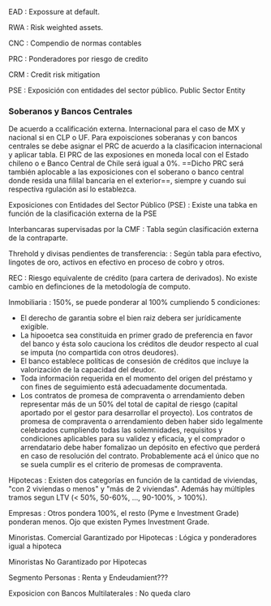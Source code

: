 EAD
: Expossure at default.

RWA
: Risk weighted assets.

CNC
: Compendio de normas contables

PRC
: Ponderadores por riesgo de credito

CRM
: Credit risk mitigation

PSE
: Exposición con entidades del sector público. 
Public Sector Entity



### Soberanos y Bancos Centrales

De acuerdo a ccalificación externa. Internacional para el caso de MX y nacional si en CLP o UF. 
Para expoisciones soberanas y con bancos centrales se debe asignar el PRC de acuerdo a la clasificacion internacional y aplicar tabla. 
El PRC de las exposiones en moneda local con el Estado chileno o e Banco Central de Chile será igual a 0%. ==Dicho PRC será también aplocable a las exposiciones con el soberano o banco central donde resida una fililal bancaria en el exterior==, siempre y cuando sui respectiva rgulación así lo establezca.

Exposiciones con Entidades del Sector Público (PSE)
: Existe una tabka en función de la clasificación externa de la PSE

Interbancaras supervisadas por la CMF
: Tabla según clasificación externa de la contraparte.

Threhold y divisas pendientes de transferencia:
: Según tabla para efectivo, lingotes de oro, activos en efectivo en proceso de cobro y otros.

REC
: Riesgo equivalente de crédito (para cartera de derivados).
No existe cambio en definciones de la metodología de computo.

Inmobiliaria
: 150%, se puede ponderar al 100% cumpliendo 5 condiciones:
- El derecho de garantia sobre el bien raiz debera ser jurídicamente exigible.
- La hipooetca sea constituida en primer grado de preferencia en favor del banco y ésta solo cauciona los créditos dle deudor respecto al cual se imputa (no compartida con otros deudores).
- El banco establece políticas de consesión de créditos que incluye la valorización de la capacidad del deudor.
- Toda información requerida en el momento del origen del préstamo y con fines de seguimiento está adecuadamente documentada.
- Los contratos de promesa de compraventa o arrendamiento deben representar más de un 50% del total de capital de riesgo (capital aportado por el gestor para desarrollar el proyecto). Los contratos de promesa de compraventa o arrendamiento deben haber sido legalmente celebrados cumpliendo todas las solemnidades, requisitos y condiciones aplicables para su validez y eficacia, y el comprador o arrendatario debe haber fomalizao un depósito en efectivo que perderá en caso de resolución del contrato.
Probablemente acá el único que no se suela cumplir es el criterio de promesas de compraventa.

Hipotecas
: Existen dos categorías en función de la cantidad de viviendas, "con 2 viviendas o menos" y "más de 2 viviendas". Además hay múltiples tramos segun LTV (< 50%, 50-60%, ...,  90-100%, > 100%).

Empresas
: Otros pondera 100%, el resto (Pyme e Investment Grade) ponderan menos. Ojo que existen Pymes Investment Grade.

Minoristas. Comercial Garantizado por Hipotecas
: Lógica y ponderadores igual a hipoteca

Minoristas No Garantizado por Hipotecas

Segmento Personas
: Renta y Endeudamient???

Exposicion con Bancos Multilaterales
: No queda claro


